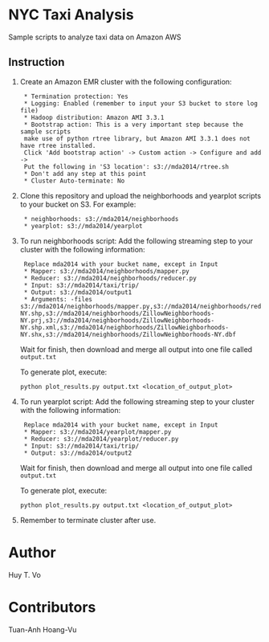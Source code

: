 NYC Taxi Analysis
========

Sample scripts to analyze taxi data on Amazon AWS

Instruction
-----------

1. Create an Amazon EMR cluster with the following configuration:

        * Termination protection: Yes
        * Logging: Enabled (remember to input your S3 bucket to store log file)
        * Hadoop distribution: Amazon AMI 3.3.1
        * Bootstrap action: This is a very important step because the sample scripts 
        make use of python rtree library, but Amazon AMI 3.3.1 does not have rtree installed.
        Click 'Add bootstrap action' -> Custom action -> Configure and add -> 
        Put the following in 'S3 location': s3://mda2014/rtree.sh
        * Don't add any step at this point
        * Cluster Auto-terminate: No

2. Clone this repository and upload the neighborhoods and yearplot scripts to your bucket on S3. For example:

        * neighborhoods: s3://mda2014/neighborhoods
        * yearplot: s3://mda2014/yearplot
        
3. To run neighborhoods script: Add the following streaming step to your cluster with the following information:

        Replace mda2014 with your bucket name, except in Input
        * Mapper: s3://mda2014/neighborhoods/mapper.py
        * Reducer: s3://mda2014/neighborhoods/reducer.py
        * Input: s3://mda2014/taxi/trip/
        * Output: s3://mda2014/output1
        * Arguments: -files s3://mda2014/neighborhoods/mapper.py,s3://mda2014/neighborhoods/reducer.py,s3://mda2014/neighborhoods/shapefile.py,s3://mda2014/neighborhoods/ZillowNeighborhoods-NY.shp,s3://mda2014/neighborhoods/ZillowNeighborhoods-NY.prj,s3://mda2014/neighborhoods/ZillowNeighborhoods-NY.shp.xml,s3://mda2014/neighborhoods/ZillowNeighborhoods-NY.shx,s3://mda2014/neighborhoods/ZillowNeighborhoods-NY.dbf
        
    Wait for finish, then download and merge all output into one file called `output.txt`

    To generate plot, execute:

       python plot_results.py output.txt <location_of_output_plot>

4. To run yearplot script: Add the following streaming step to your cluster with the following information:

        Replace mda2014 with your bucket name, except in Input
        * Mapper: s3://mda2014/yearplot/mapper.py
        * Reducer: s3://mda2014/yearplot/reducer.py
        * Input: s3://mda2014/taxi/trip/
        * Output: s3://mda2014/output2

    Wait for finish, then download and merge all output into one file called `output.txt`

    To generate plot, execute:

       python plot_results.py output.txt <location_of_output_plot>
              
5. Remember to terminate cluster after use.

Author
======

Huy T. Vo


Contributors
============

Tuan-Anh Hoang-Vu
